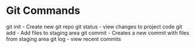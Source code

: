 # Git Commands

git init - Create new git repo
git status - view changes to project code
git add - Add files to staging area
git commit - Creates a new commit with files from staging area
git log - view recent commits
